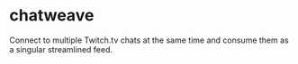 # chatweave
Connect to multiple Twitch.tv chats at the same time and consume them as a singular streamlined feed.
